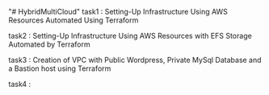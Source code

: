 "# HybridMultiCloud" 
task1 : Setting-Up Infrastructure Using AWS Resources Automated Using Terraform

task2 : Setting-Up Infrastructure Using AWS Resources with EFS Storage Automated by Terraform

task3 : Creation of VPC with Public Wordpress, Private MySql Database and a Bastion host using Terraform

task4 : 
